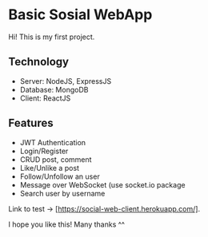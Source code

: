 # Basic Sosial WebApp

Hi! This is my first project.

## Technology
- Server: NodeJS, ExpressJS
- Database: MongoDB
- Client: ReactJS

## Features
- JWT Authentication
- Login/Register
- CRUD post, comment
- Like/Unlike a post
- Follow/Unfollow an user
- Message over WebSocket (use socket.io package
- Search user by username

Link to test -> [https://social-web-client.herokuapp.com/].

I hope you like this! Many thanks ^^
